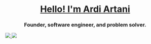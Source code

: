
<div align="center">
  <h1><a href="https://ardi.dev">Hello! I'm Ardi Artani</a></h1>
  <h3>Founder, software engineer, and problem solver.</h3>
</div>


<div>
  <a href="https://gitstalk.netlify.app/ArdiArtani">
  <img align="inherit" src="https://github-readme-stats.vercel.app/api?username=ArdiArtani&count_private=true&show_icons=true&theme=vue-dark">
    <img align="inherit" src="https://github-readme-stats.vercel.app/api/top-langs/?username=ArdiArtani&theme=vue-dark">
  </a>
</div>
